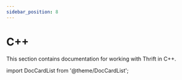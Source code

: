 ```yaml
---
sidebar_position: 8
---
```


# C++

This section contains documentation for working with Thrift in C++.

import DocCardList from '@theme/DocCardList';

<DocCardList />
